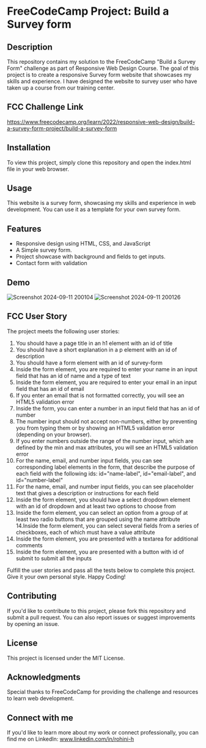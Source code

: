 # FreeCodeCamp Project: Build a Survey form

## Description
This repository contains my solution to the FreeCodeCamp "Build a Survey Form" challenge as part of Responsive Web Design Course. The goal of this project is to create a responsive Survey form website that showcases my skills and experience. I have designed the website to survey user who have taken up a course from our training center.

## FCC Challenge Link
https://www.freecodecamp.org/learn/2022/responsive-web-design/build-a-survey-form-project/build-a-survey-form 

## Installation
To view this project, simply clone this repository and open the index.html file in your web browser.

## Usage
This website is a survey form, showcasing my skills and experience in web development. You can use it as a template for your own survey form.

## Features

- Responsive design using HTML, CSS, and JavaScript
- A Simple survey form.
- Project showcase with background and fields to get inputs.
- Contact form with validation

## Demo
![Screenshot 2024-09-11 200104](https://github.com/user-attachments/assets/275fc26a-8b40-424f-8925-607ce9fadb3e)
![Screenshot 2024-09-11 200126](https://github.com/user-attachments/assets/9be7f4a5-3788-474f-b171-301e31055b84)

## FCC User Story
The project meets the following user stories:

1. You should have a page title in an h1 element with an id of title
2. You should have a short explanation in a p element with an id of description
3. You should have a form element with an id of survey-form
4. Inside the form element, you are required to enter your name in an input field that has an id of name and a type of text
5. Inside the form element, you are required to enter your email in an input field that has an id of email
6. If you enter an email that is not formatted correctly, you will see an HTML5 validation error
7. Inside the form, you can enter a number in an input field that has an id of number
8. The number input should not accept non-numbers, either by preventing you from typing them or by showing an HTML5 validation error (depending on your browser).
9. If you enter numbers outside the range of the number input, which are defined by the min and max attributes, you will see an HTML5 validation error
10. For the name, email, and number input fields, you can see corresponding label elements in the form, that describe the purpose of each field with the following ids: id="name-label", id="email-label", and id="number-label"
11. For the name, email, and number input fields, you can see placeholder text that gives a description or instructions for each field
12. Inside the form element, you should have a select dropdown element with an id of dropdown and at least two options to choose from
13. Inside the form element, you can select an option from a group of at least two radio buttons that are grouped using the name attribute
14.Inside the form element, you can select several fields from a series of checkboxes, each of which must have a value attribute
15. Inside the form element, you are presented with a textarea for additional comments
16. Inside the form element, you are presented with a button with id of submit to submit all the inputs

Fulfill the user stories and pass all the tests below to complete this project. Give it your own personal style. Happy Coding!

## Contributing
If you'd like to contribute to this project, please fork this repository and submit a pull request. You can also report issues or suggest improvements by opening an issue.

## License
This project is licensed under the MIT License.

## Acknowledgments
Special thanks to FreeCodeCamp for providing the challenge and resources to learn web development.

## Connect with me
If you'd like to learn more about my work or connect professionally, you can find me on LinkedIn: www.linkedin.com/in/rohini-h

